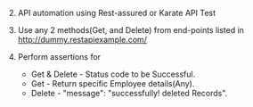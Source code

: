  2. API automation using Rest-assured or Karate API Test

 

1. Use any 2 methods(Get, and Delete) from end-points listed in
http://dummy.restapiexample.com/
2. Perform assertions for 
   - Get & Delete - Status code to be Successful.
   - Get - Return specific Employee details(Any).
   - Delete - "message": "successfully! deleted Records".
